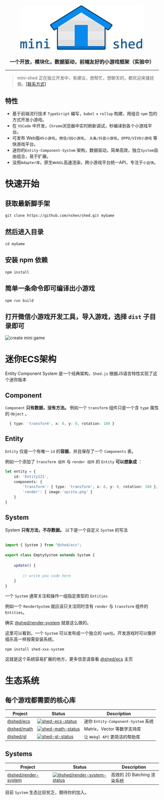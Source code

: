 


<p align="center"><img width="404" src="logo.png" alt="mini-shed 小游戏，小框架"></a></p>
<h3 align="center">一个开放，模块化，数据驱动，前端友好的小游戏框架（实验中）</h3> 

---
 
<!-- # mini-shed -->



<!-- 迷你屋是一个开放，高效的小游戏框架 -->

<!-- ## Table of Contents

- [koa-jwt](#koa-jwt)
  - [Table of Contents](#table-of-contents)
  - [Introduction](#introduction)
  - [Install](#install)
  - [Usage](#usage)
    - [Retrieving the token](#retrieving-the-token)
    - [Passing the secret](#passing-the-secret)
    - [Checking if the token is revoked](#checking-if-the-token-is-revoked)
  - [Example](#example)
  - [Token Verification Exceptions](#token-verification-exceptions)
  - [Related Modules](#related-modules)
  - [Tests](#tests)
  - [Author](#author)
  - [Credits](#credits)
  - [Contributors](#contributors)
  - [License](#license) -->

<!-- ## 简介

`mini-shed` 是一枚高效，开放，易扩展的微信小游戏框架。 -->

> mini-shed 正在独立开发中，有建议，想帮忙，想聊天的，都欢迎来骚扰我。[[联系方式]](https://nshen.net/about)

## 特性

- 基于前端流行技术 `TypeScript` 编写，`babel` + `rollup` 构建，用组合 `npm` 包的方式开发小游戏。
- 在 `VSCode` 中开发，`Chrome`浏览器中实时刷新调试，秒编译到各个小游戏平台。
- 可发布 Web版`H5小游戏`，`微信/QQ小游戏`， `头条/抖音小游戏`，`OPPO/VIVO小游戏` 等快游戏平台。
- 迷你的`Entity-Component-System` 架构，数据驱动，简单高效，独立`System`自由组合，易于扩展。
- 没用`Adapter库`，原生`WebGL`高速渲染，跨小游戏平台统一API，专注于`小且快`。

# 快速开始

## 获取最新脚手架

```
git clone https://github.com/nshen/shed.git myGame

```

## 然后进入目录

```
cd myGame
```

## 安装 npm 依赖

```
npm install
```

## 简单一条命令即可编译出小游戏

```
npm run build
```

## 打开微信小游戏开发工具，导入游戏，选择 `dist` 子目录即可

![create mini game](./create_minigame.png)

# 迷你ECS架构

Entity Component System 是一个经典架构，`Shed.js` 根据JS语言特性实现了这个迷你版本

## Component

`Component` **只有数据，没有方法。**  例如一个 `transform` 组件只是一个含 `type` 属性的 `Object` 。

```typescript
  { type: 'transform', x: 0, y: 0, rotation: 180 }
```

## Entity


`Entity` 仅是一个有唯一 `id` 的**容器**，并且保存了一个 `Components` 表。

例如一个添加了 `transform 组件` 与 `render 组件` 的 `Entity` **可以想象成** ：

```typescript
let entity = {
    id: 'Entity121',
    components: {
        'transform': { type: 'transform', x: 0, y: 0, rotation: 180 },
        'render': { image:'sprite.png' }
    }
}
```

## System

System **只有方法，不存数据。** 以下是一个自定义 `System` 的写法

```typescript

import { System } from "@shed/ecs";

export class EmptySystem extends System {

    update() {

        // write you code here
    }
}

```

一个 `System` 通常关注和操作一组指定类型的 `Entities`

例如一个 `RenderSystem` 就应该只关注同时含有 `render` 与 `transform` 组件的 `Entities`。

确实 [@shed/render-system](https://github.com/nshen/shed-render-system) 就是这么做的。

这里可以看到，一个 `System` 可以发布成一个独立的 `npm包`。开发游戏时可以像拼插乐高一样按需安装系统。

`npm install shed-xxx-system`

这就是这个系统容易扩展的地方，更多信息请查看 [@shed/ecs](https://github.com/nshen/shed-ecs) 主页




# 生态系统

## 每个游戏都需要的核心库

| Project | Status | Description |
|---------|--------|-------------|
| [@shed/ecs]      | [![shed-ecs-status]][@shed/ecs-package]   | 迷你 `Entity-Component-System` 系统 |
| [@shed/math]     | [![shed-math-status]][@shed/math-package] | Matrix，Vector 等数学支持库 |
| [@shed/gl]       | [![shed-gl-status]][@shed/gl-package]     | 让 `Webgl API` 更简洁的帮助库 |



[@shed/ecs]: https://github.com/nshen/shed-ecs
[@shed/math]: https://github.com/nshen/shed-math
[@shed/gl]:  https://github.com/nshen/shed-gl

[shed-ecs-status]: https://img.shields.io/npm/v/@shed/ecs.svg
[shed-math-status]: https://img.shields.io/npm/v/@shed/math.svg
[shed-gl-status]: https://img.shields.io/npm/v/@shed/gl.svg

[@shed/ecs-package]: https://www.npmjs.com/package/@shed/ecs
[@shed/math-package]: https://www.npmjs.com/package/@shed/math
[@shed/gl-package]: https://www.npmjs.com/package/@shed/gl

## Systems

| Project | Status | Description |
|---------|--------|-------------|
| [@shed/render-system]      | [![@shed/render-system-status]][@shed/render-system-package]   | 高效的 2D Batching 渲染系统 |

[@shed/render-system]: https://github.com/nshen/shed-render-system
[@shed/render-system-status]: https://img.shields.io/npm/v/@shed/render-system.svg
[@shed/render-system-package]: https://www.npmjs.com/package/@shed/render-system

目前 `System` 生态比较贫乏，期待你的加入。